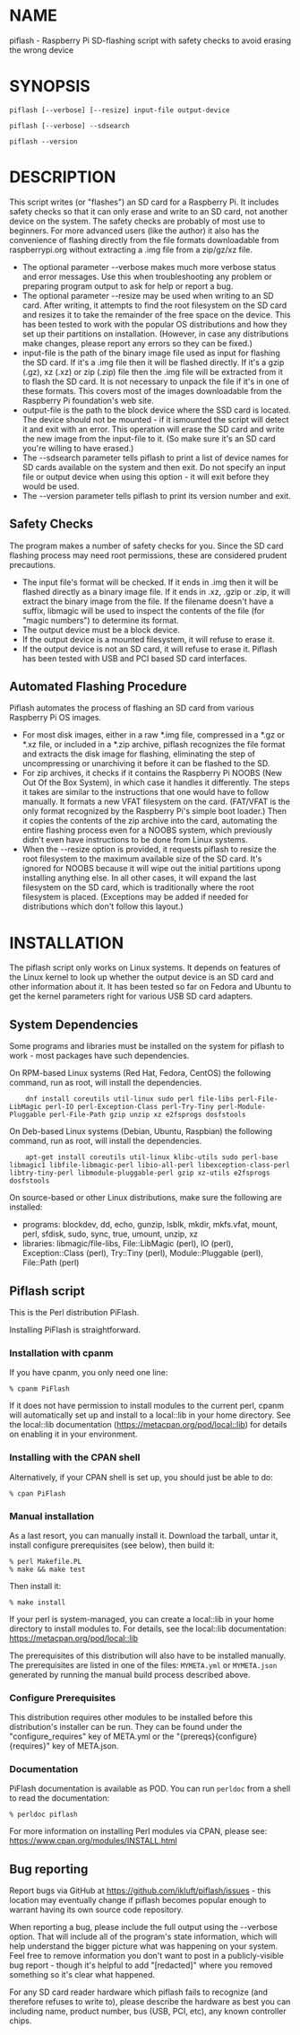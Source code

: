 # NAME

piflash - Raspberry Pi SD-flashing script with safety checks to avoid erasing the wrong device

# SYNOPSIS

    piflash [--verbose] [--resize] input-file output-device

    piflash [--verbose] --sdsearch

    piflash --version

# DESCRIPTION

This script writes (or "flashes") an SD card for a Raspberry Pi. It includes safety checks so that it can only erase and write to an SD card, not another device on the system. The safety checks are probably of most use to beginners. For more advanced users (like the author) it also has the convenience of flashing directly from the file formats downloadable from raspberrypi.org without extracting a .img file from a zip/gz/xz file.

- The optional parameter --verbose makes much more verbose status and error messages.  Use this when troubleshooting any problem or preparing program output to ask for help or report a bug.
- The optional parameter --resize may be used when writing to an SD card. After writing, it attempts to find the root filesystem on the SD card and resizes it to take the remainder of the free space on the device. This has been tested to work with the popular OS distributions and how they set up their partitions on installation. (However, in case any distributions make changes, please report any errors so they can be fixed.)
- input-file is the path of the binary image file used as input for flashing the SD card. If it's a .img file then it will be flashed directly. If it's a gzip (.gz), xz (.xz) or zip (.zip) file then the .img file will be extracted from it to flash the SD card. It is not necessary to unpack the file if it's in one of these formats. This covers most of the images downloadable from the Raspberry Pi foundation's web site.
- output-file is the path to the block device where the SSD card is located. The device should not be mounted - if it ismounted the script will detect it and exit with an error. This operation will erase the SD card and write the new image from the input-file to it. (So make sure it's an SD card you're willing to have erased.)
- The --sdsearch parameter tells piflash to print a list of device names for SD cards available on the system and then exit. Do not specify an input file or output device when using this option - it will exit before they would be used.
- The --version parameter tells piflash to print its version number and exit.

## Safety Checks

The program makes a number of safety checks for you. Since the SD card flashing process may need root permissions, these are considered prudent precautions.

- The input file's format will be checked. If it ends in .img then it will be flashed directly as a binary image file. If it ends in .xz, .gzip or .zip, it will extract the binary image from the file. If the filename doesn't have a suffix, libmagic will be used to inspect the contents of the file (for "magic numbers") to determine its format.
- The output device must be a block device.
- If the output device is a mounted filesystem, it will refuse to erase it.
- If the output device is not an SD card, it will refuse to erase it.
Piflash has been tested with USB and PCI based SD card interfaces.

## Automated Flashing Procedure

Piflash automates the process of flashing an SD card from various Raspberry Pi OS images.

- For most disk images, either in a raw \*.img file, compressed in a \*.gz or \*.xz file, or included in a \*.zip archive, piflash recognizes the file format and extracts the disk image for flashing, eliminating the step of uncompressing or unarchiving it before it can be flashed to the SD.
- For zip archives, it checks if it contains the Raspberry Pi NOOBS (New Out Of the Box System), in which case it handles it differently. The steps it takes are similar to the instructions that one would have to follow manually.  It formats a new VFAT filesystem on the card. (FAT/VFAT is the only format recognized by the Raspberry Pi's simple boot loader.) Then it copies the contents of the zip archive into the card, automating the entire flashing process even for a NOOBS system, which previously didn't even have instructions to be done from Linux systems.
- When the --resize option is provided, it requests piflash to resize the root filesystem to the maximum available size of the SD card. It's ignored for NOOBS because it will wipe out the initial partitions upong installing anything else. In all other cases, it will expand the last filesystem on the SD card, which is traditionally where the root filesystem is placed. (Exceptions may be added if needed for distributions which don't follow this layout.)

# INSTALLATION

The piflash script only works on Linux systems. It depends on features of the Linux kernel to look up whether the output device is an SD card and other information about it. It has been tested so far on Fedora and Ubuntu to get the kernel parameters right for various USB SD card adapters.

## System Dependencies

Some programs and libraries must be installed on the system for piflash to work - most packages have such dependencies.

On RPM-based Linux systems (Red Hat, Fedora, CentOS) the following command, run as root, will install the dependencies.

        dnf install coreutils util-linux sudo perl file-libs perl-File-LibMagic perl-IO perl-Exception-Class perl-Try-Tiny perl-Module-Pluggable perl-File-Path gzip unzip xz e2fsprogs dosfstools

On Deb-based Linux systems (Debian, Ubuntu, Raspbian) the following command, run as root, will install the dependencies.

        apt-get install coreutils util-linux klibc-utils sudo perl-base libmagic1 libfile-libmagic-perl libio-all-perl libexception-class-perl libtry-tiny-perl libmodule-pluggable-perl gzip xz-utils e2fsprogs dosfstools

On source-based or other Linux distributions, make sure the following are installed:

- programs:
blockdev, dd, echo, gunzip, lsblk, mkdir, mkfs.vfat, mount, perl, sfdisk, sudo, sync, true, umount, unzip, xz
- libraries:
libmagic/file-libs, File::LibMagic (perl), IO (perl), Exception::Class (perl), Try::Tiny (perl), Module::Pluggable (perl), File::Path (perl)

## Piflash script

This is the Perl distribution PiFlash.
 
Installing PiFlash is straightforward.
 
### Installation with cpanm
 
If you have cpanm, you only need one line:
 
    % cpanm PiFlash
 
If it does not have permission to install modules to the current perl, cpanm
will automatically set up and install to a local::lib in your home directory.
See the local::lib documentation (https://metacpan.org/pod/local::lib) for
details on enabling it in your environment.
 
### Installing with the CPAN shell
 
Alternatively, if your CPAN shell is set up, you should just be able to do:
 
    % cpan PiFlash
 
### Manual installation
 
As a last resort, you can manually install it. Download the tarball, untar it,
install configure prerequisites (see below), then build it:
 
    % perl Makefile.PL
    % make && make test
 
Then install it:
 
    % make install
 
If your perl is system-managed, you can create a local::lib in your home
directory to install modules to. For details, see the local::lib documentation:
https://metacpan.org/pod/local::lib
 
The prerequisites of this distribution will also have to be installed manually. The
prerequisites are listed in one of the files: `MYMETA.yml` or `MYMETA.json` generated
by running the manual build process described above.
 
### Configure Prerequisites
 
This distribution requires other modules to be installed before this
distribution's installer can be run.  They can be found under the
"configure_requires" key of META.yml or the
"{prereqs}{configure}{requires}" key of META.json.
 
### Documentation
 
PiFlash documentation is available as POD.
You can run `perldoc` from a shell to read the documentation:
 
    % perldoc piflash
 
For more information on installing Perl modules via CPAN, please see:
https://www.cpan.org/modules/INSTALL.html

## Bug reporting

Report bugs via GitHub at https://github.com/ikluft/piflash/issues - this location may eventually change
if piflash becomes popular enough to warrant having its own source code repository.

When reporting a bug, please include the full output using the --verbose option. That will include all of the
program's state information, which will help understand the bigger picture what was happening on your system.
Feel free to remove information you don't want to post in a publicly-visible bug report - though it's helpful
to add "\[redacted\]" where you removed something so it's clear what happened.

For any SD card reader hardware which piflash fails to recognize (and therefore refuses to write to),
please describe the hardware as best you can including name, product number, bus (USB, PCI, etc),
any known controller chips.
